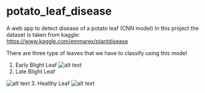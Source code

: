 # potato_leaf_disease
A web app to detect disease of a potato leaf (CNN model)
In this project the dataset is taken from kaggle: https://www.kaggle.com/emmarex/plantdisease

There are three type of leaves that we have to classify using this model
1.	Early Blight Leaf
 ![alt text](https://github.com/adesh3863/potato_leaf_disease/blob/static/img/early.jpg?raw=true)
2.	Late Blight Leaf
 
 ![alt text](https://github.com/adesh3863/potato_leaf_disease/blob/static/img/late.jpg?raw=true)
3.  Healthy Leaf
![alt text](https://github.com/adesh3863/potato_leaf_disease/blob/static/img/healthy.jpg?raw=true)

